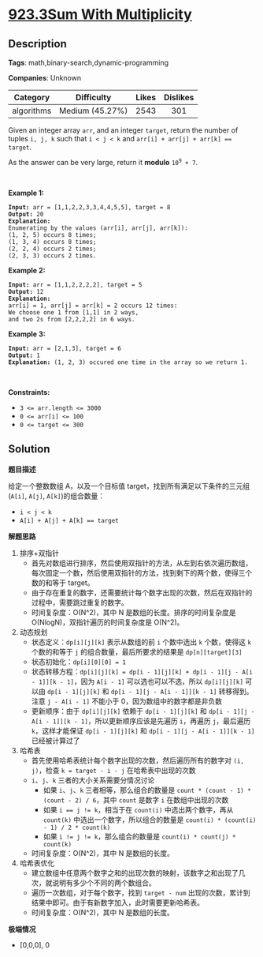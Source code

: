 # [923.3Sum With Multiplicity](https://leetcode.com/problems/3sum-with-multiplicity/description/)

## Description

**Tags**: math,binary-search,dynamic-programming

**Companies**: Unknown

|  Category  |   Difficulty    | Likes | Dislikes |
| :--------: | :-------------: | :---: | :------: |
| algorithms | Medium (45.27%) | 2543  |   301    |

<p>Given an integer array <code>arr</code>, and an integer <code>target</code>, return the number of tuples <code>i, j, k</code> such that <code>i &lt; j &lt; k</code> and <code>arr[i] + arr[j] + arr[k] == target</code>.</p>
<p>As the answer can be very large, return it <strong>modulo</strong> <code>10<sup>9</sup> + 7</code>.</p>
<p>&nbsp;</p>
<p><strong class="example">Example 1:</strong></p>
<pre><code><strong>Input:</strong> arr = [1,1,2,2,3,3,4,4,5,5], target = 8
<strong>Output:</strong> 20
<strong>Explanation: </strong>
Enumerating by the values (arr[i], arr[j], arr[k]):
(1, 2, 5) occurs 8 times;
(1, 3, 4) occurs 8 times;
(2, 2, 4) occurs 2 times;
(2, 3, 3) occurs 2 times.</code></pre>
<p><strong class="example">Example 2:</strong></p>
<pre><code><strong>Input:</strong> arr = [1,1,2,2,2,2], target = 5
<strong>Output:</strong> 12
<strong>Explanation: </strong>
arr[i] = 1, arr[j] = arr[k] = 2 occurs 12 times:
We choose one 1 from [1,1] in 2 ways,
and two 2s from [2,2,2,2] in 6 ways.</code></pre>
<p><strong class="example">Example 3:</strong></p>
<pre><code><strong>Input:</strong> arr = [2,1,3], target = 6
<strong>Output:</strong> 1
<strong>Explanation:</strong> (1, 2, 3) occured one time in the array so we return 1.</code></pre>
<p>&nbsp;</p>
<p><strong>Constraints:</strong></p>
<ul>
  <li><code>3 &lt;= arr.length &lt;= 3000</code></li>
  <li><code>0 &lt;= arr[i] &lt;= 100</code></li>
  <li><code>0 &lt;= target &lt;= 300</code></li>
</ul>

## Solution

**题目描述**

给定一个整数数组 A，以及一个目标值 target，找到所有满足以下条件的三元组 (`A[i]`, `A[j]`, `A[k]`)的组合数量：

- `i < j < k`
- `A[i] + A[j] + A[k] == target`

**解题思路**

1. 排序+双指针
   - 首先对数组进行排序，然后使用双指针的方法，从左到右依次遍历数组，每次固定一个数，然后使用双指针的方法，找到剩下的两个数，使得三个数的和等于 target。
   - 由于存在重复的数字，还需要统计每个数字出现的次数，然后在双指针的过程中，需要跳过重复的数字。
   - 时间复杂度：O(N^2)，其中 N 是数组的长度。排序的时间复杂度是 O(NlogN)，双指针遍历的时间复杂度是 O(N^2)。
2. 动态规划
   - 状态定义：`dp[i][j][k]` 表示从数组的前 `i` 个数中选出 `k` 个数，使得这 `k` 个数的和等于 `j` 的组合数量，最后所要求的结果是 `dp[n][target][3]`
   - 状态初始化：`dp[i][0][0] = 1`
   - 状态转移方程：`dp[i][j][k] = dp[i - 1][j][k] + dp[i - 1][j - A[i - 1]][k - 1]`，因为 `A[i - 1]` 可以选也可以不选，所以 `dp[i][j][k]` 可以由 `dp[i - 1][j][k]` 和 `dp[i - 1][j - A[i - 1]][k - 1]` 转移得到。注意 `j - A[i - 1]` 不能小于 0，因为数组中的数字都是非负数
   - 更新顺序：由于 `dp[i][j][k]` 依赖于 `dp[i - 1][j][k]` 和 `dp[i - 1][j - A[i - 1]][k - 1]`，所以更新顺序应该是先遍历 `i`，再遍历 `j`，最后遍历 `k`，这样才能保证 `dp[i - 1][j][k]` 和 `dp[i - 1][j - A[i - 1]][k - 1]` 已经被计算过了
3. 哈希表
   - 首先使用哈希表统计每个数字出现的次数，然后遍历所有的数字对 `(i, j)`，检查 `k = target - i - j` 在哈希表中出现的次数
   - `i`、`j`、`k` 三者的大小关系需要分情况讨论
     - 如果 `i`、`j`、`k` 三者相等，那么组合的数量是 `count * (count - 1) * (count - 2) / 6`，其中 `count` 是数字 `i` 在数组中出现的次数
     - 如果 `i == j != k`，相当于在 `count(i)` 中选出两个数字，再从 `count(k)` 中选出一个数字，所以组合的数量是 `count(i) * (count(i) - 1) / 2 * count(k)`
     - 如果 `i != j != k`，那么组合的数量是 `count(i) * count(j) * count(k)`
   - 时间复杂度：O(N^2)，其中 N 是数组的长度。
4. 哈希表优化
   - 建立数组中任意两个数字之和的出现次数的映射，该数字之和出现了几次，就说明有多少个不同的两个数组合。
   - 遍历一次数组，对于每个数字，找到 `target - num` 出现的次数，累计到结果中即可。由于有新数字加入，此时需要更新哈希表。
   - 时间复杂度：O(N^2)，其中 N 是数组的长度。

**极端情况**

- [0,0,0], 0
